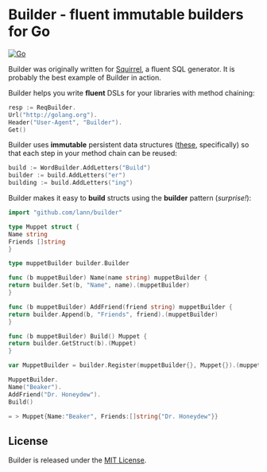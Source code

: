 # Builder - fluent immutable builders for Go

[![Go](https://github.com/dyammarcano/builder/actions/workflows/ci.yml/badge.svg)](https://github.com/dyammarcano/builder/actions/workflows/ci.yml)

Builder was originally written for
[Squirrel](https://github.com/lann/squirrel), a fluent SQL generator. It
is probably the best example of Builder in action.

Builder helps you write **fluent** DSLs for your libraries with method chaining:

```go
resp := ReqBuilder.
Url("http://golang.org").
Header("User-Agent", "Builder").
Get()
```

Builder uses **immutable** persistent data structures
([these](https://github.com/mndrix/ps), specifically)
so that each step in your method chain can be reused:

```go
build := WordBuilder.AddLetters("Build")
builder := build.AddLetters("er")
building := build.AddLetters("ing")
```

Builder makes it easy to **build** structs using the **builder** pattern
(*surprise!*):

```go
import "github.com/lann/builder"

type Muppet struct {
Name string
Friends []string
}

type muppetBuilder builder.Builder

func (b muppetBuilder) Name(name string) muppetBuilder {
return builder.Set(b, "Name", name).(muppetBuilder)
}

func (b muppetBuilder) AddFriend(friend string) muppetBuilder {
return builder.Append(b, "Friends", friend).(muppetBuilder)
}

func (b muppetBuilder) Build() Muppet {
return builder.GetStruct(b).(Muppet)
}

var MuppetBuilder = builder.Register(muppetBuilder{}, Muppet{}).(muppetBuilder)
```

```go
MuppetBuilder.
Name("Beaker").
AddFriend("Dr. Honeydew").
Build()

= > Muppet{Name:"Beaker", Friends:[]string{"Dr. Honeydew"}}
```

## License

Builder is released under the
[MIT License](http://www.opensource.org/licenses/MIT).
